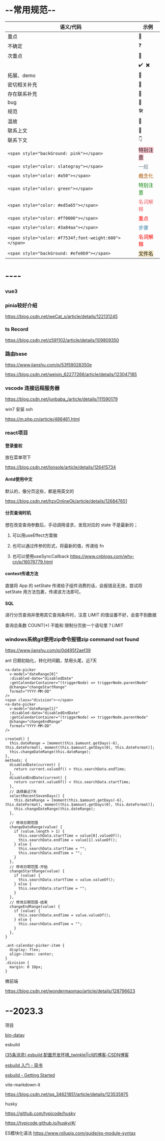 # --常用规范--

| 语义/代码                                              | 示例                                                         |
| ------------------------------------------------------ | ------------------------------------------------------------ |
| 重点                                                   | :star2:                                                      |
| 不确定                                                 | :question:                                                   |
| 次重点                                                 | :flipper:                                                    |
|                                                        | :heavy_check_mark: ​  :heavy_multiplication_x:                |
| 拓展、demo                                             | :whale:                                                      |
| 密切相关补充                                           | :ghost:                                                      |
| 存在联系补充                                           | :turtle:                                                     |
| bug                                                    | :octopus:                                                    |
| 规范                                                   | :hammer_and_wrench:                                          |
| 温故                                                   | :european_castle:                                            |
| 联系上文                                               | :trident:                                                    |
| 联系下文                                               | :point_down:                                                 |
| `<span style="backGround: pink"></span>`               | <span style="backGround: pink">特别注意</span>               |
| `<span style="color: slategray"></span>`               | <span style="color: slategray">一般</span>                   |
| `<span style="color: #a50"></span>`                    | <span style="color: #a50">概念化</span>                      |
| `<span style="color: green"></span>`                   | <span style="color: green">特别注意</span>                   |
| `<span style="color: #ed5a65"></span>`                 | <span style="color: #ed5a65">名词解释</span>                 |
| `<span style="color: #ff0000"></span>`                 | <span style="color: #ff0000">重点</span>                     |
| `<span style="color: #3a84aa"></span>`                 | <span style="color: #3a84aa">步骤</span>                     |
| `<span style="color: #f7534f;font-weight:600"></span>` | <span style="color: #f7534f;font-weight:600">名词解释</span> |
| `<span style="backGround: #efe0b9"></span>`            | <span style="backGround: #efe0b9">文件名</span>              |

# ----

### vue3

### pinia较好介绍 

https://blog.csdn.net/weCat_s/article/details/122131245



### ts Record

https://blog.csdn.net/z591102/article/details/109809350



### 路由base

https://www.jianshu.com/p/53f59028350e

https://blog.csdn.net/weixin_62277266/article/details/123047185



### vscode 连接远程服务器

https://blog.csdn.net/junbaba_/article/details/111590179



win7 安装 ssh

https://m.php.cn/article/486461.html



### react项目

#### 登录鉴权

放在菜单项下

 https://blog.csdn.net/lonsole/article/details/126415734



#### Antd使用中文

默认的，像分页这些，都是用英文的

https://blog.csdn.net/hzxOnlineOk/article/details/126847651



#### 分页查询时机

想在改变查询参数后，手动调用请求，发现对应的 state 不是最新的；

1. 可以用useEffect方案做

2. 也可以通过传参的形式，将最新的值，传递给 fn
3. 也可以使用useSyncCallback https://www.cnblogs.com/why-cn/p/16076779.html



#### context传递方法

直接将 App 的 setState 传递给子组件消费的话，会报错且无效，尝试将 setState 用方法包裹，传递该方法即可。



#### SQL

进行分页查询并使用其它查询条件时，注意 LIMIT 的值设置不好，会查不到数据



查询总条数 COUNT(*) 不能和 限制分页放一个语句里？LIMIT



### windows系统git使用zip命令报错zip command not found

https://www.jianshu.com/p/0d495f2aef39



ant 日期初始化，转化时间戳，禁用头尾，近7天

```react
<a-date-picker
  v-model="dateRange[0]"
  :disabled-date="disabledDate"
  :getCalendarContainer="(triggerNode) => triggerNode.parentNode"
  @change="changeStartRange"
  format="YYYY-MM-DD"
/>
<span class="division">~</span>
<a-date-picker
  v-model="dateRange[1]"
  :disabled-date="disabledEndDate"
  :getCalendarContainer="(triggerNode) => triggerNode.parentNode"
  @change="changeEndRange"
  format="YYYY-MM-DD"
/>

created() {
  this.dateRange = [moment(this.$amount.getDays(-6),   this.dateFormat), moment(this.$amount.getDays(0), this.dateFormat)];
  this.changeDateRange(this.dateRange);
},
methods: {
  disabledDate(current) {
    return current.valueOf() > this.searchData.endTime;
  },
  disabledEndDate(current) {
    return current.valueOf() < this.searchData.startTime;
  },
  // 选择最近7天
  selectRecentSevenDays() {
    this.dateRange = [moment(this.$amount.getDays(-6), this.dateFormat), moment(this.$amount.getDays(0), this.dateFormat)];
    this.changeDateRange(this.dateRange);
  },

  // 修改日期范围
  changeDateRange(value) {
    if (value.length > 1) {
      this.searchData.startTime = value[0].valueOf();
      this.searchData.endTime = value[1].valueOf();
    } else {
      this.searchData.startTime = "";
      this.searchData.endTime = "";
    }
  },
  // 修改日期范围-开始
  changeStartRange(value) {
    if (value) {
      this.searchData.startTime = value.valueOf();
    } else {
      this.searchData.startTime = "";
    }
  },
  // 修改日期范围-结束
  changeEndRange(value) {
    if (value) {
      this.searchData.endTime = value.valueOf();
    } else {
      this.searchData.endTime = "";
    }
  },
}
```



```
.ant-calendar-picker-item {
  display: flex;
  align-items: center;
}
.division {
  margin: 0 10px;
}
```



微前端

https://blog.csdn.net/wondermaomao/article/details/128796623

 



# --2023.3

项目

[bin-datav](https://github.com/wangbin3162/bin-datav)



esbuild

[(35条消息) esbuild 配置开发环境_twinkle||cll的博客-CSDN博客](https://blog.csdn.net/qq_41499782/article/details/119278871)

[esbuild 入门 - 简书](https://www.jianshu.com/p/8994115416c3)

[esbuild - Getting Started](https://esbuild.github.io/getting-started/#yarn-pnp)



vite-markdown-it

https://blog.csdn.net/qq_34621851/article/details/123535975



husky

https://github.com/typicode/husky

https://typicode.github.io/husky/#/



ES模块化语法 https://www.rollupjs.com/guide/es-module-syntax
